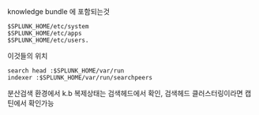 knowledge bundle 에 포함되는것
```
$SPLUNK_HOME/etc/system
$SPLUNK_HOME/etc/apps
$SPLUNK_HOME/etc/users.
```
이것들의 위치
```
search head :$SPLUNK_HOME/var/run
indexer :$SPLUNK_HOME/var/run/searchpeers
```
분산검색 환경에서 k.b 복제상태는 검색헤드에서 확인, 검색헤드 클러스터링이라면 캡틴에서 확인가능
